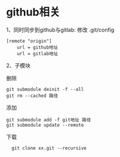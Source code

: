 # github相关

1、同时同步到github与gitlab:
修改 .git/config

```
[remote "origin"]
	url = github地址
	url = gitlab地址
```



2、子模块

删除
```
git submodule deinit -f --all
git rm --cached 路径
```
添加

```
git submodule add -f git地址 路径
git submodule update --remote
```

下载 
```
  git clone xx.git --recursive
```